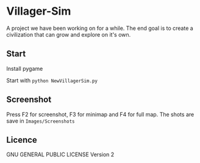 Villager-Sim
============

A project we have been working on for a while. The end goal is to create a
civilization that can grow and explore on it's own.

Start
-----

Install pygame

Start with ```python NewVillagerSim.py```

Screenshot
---------

Press F2 for screenshot, F3 for minimap and F4 for full map.
The shots are save in ```Images/Screenshots```

Licence
-------

GNU GENERAL PUBLIC LICENSE Version 2
